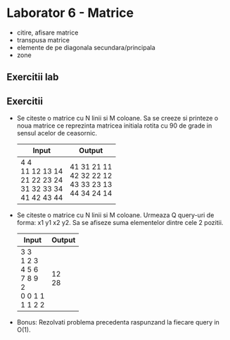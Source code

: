 # Laborator 6 - Matrice

* citire, afisare matrice
* transpusa matrice
* elemente de pe diagonala secundara/principala
* zone

## Exercitii lab

## Exercitii
* Se citeste o matrice cu N linii si M coloane. Sa se creeze si printeze o noua matrice ce reprezinta matricea initiala rotita cu 90 de grade in sensul acelor de ceasornic.

    | Input                                                           | Output                                                   |
    |-----------------------------------------------------------------|----------------------------------------------------------|
    | 4 4<br>11 12 13 14<br>21 22 23 24<br>31 32 33 34<br>41 42 43 44 | 41 31 21 11<br>42 32 22 12<br>43 33 23 13<br>44 34 24 14 |

* Se citeste o matrice cu N linii si M coloane. Urmeaza Q query-uri de forma: x1 y1 x2 y2. Sa se afiseze suma elementelor dintre cele 2 pozitii.

    | Input                                                     | Output   |
    |-----------------------------------------------------------|----------|
    | 3 3<br>1 2 3<br>4 5 6<br>7 8 9<br>2<br>0 0 1 1<br>1 1 2 2 | 12<br>28 |

* Bonus: Rezolvati problema precedenta raspunzand la fiecare query in O(1).
